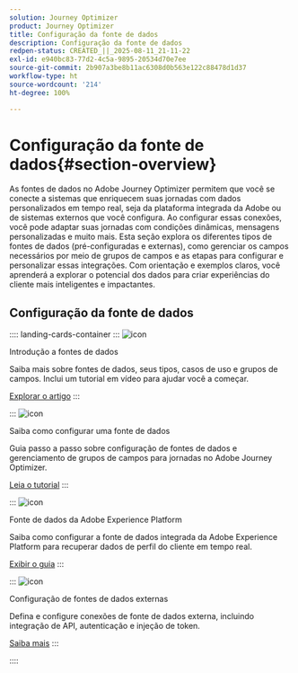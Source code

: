 ```yaml
---
solution: Journey Optimizer
product: Journey Optimizer
title: Configuração da fonte de dados
description: Configuração da fonte de dados
redpen-status: CREATED_||_2025-08-11_21-11-22
exl-id: e940bc83-77d2-4c5a-9895-20534d70e7ee
source-git-commit: 2b907a3be8b11ac6308d0b563e122c88478d1d37
workflow-type: ht
source-wordcount: '214'
ht-degree: 100%

---
```


# Configuração da fonte de dados{#section-overview}

As fontes de dados no Adobe Journey Optimizer permitem que você se conecte a sistemas que enriquecem suas jornadas com dados personalizados em tempo real, seja da plataforma integrada da Adobe ou de sistemas externos que você configura. Ao configurar essas conexões, você pode adaptar suas jornadas com condições dinâmicas, mensagens personalizadas e muito mais. Esta seção explora os diferentes tipos de fontes de dados (pré-configuradas e externas), como gerenciar os campos necessários por meio de grupos de campos e as etapas para configurar e personalizar essas integrações. Com orientação e exemplos claros, você aprenderá a explorar o potencial dos dados para criar experiências do cliente mais inteligentes e impactantes.

## Configuração da fonte de dados

:::: landing-cards-container
:::
![icon](https://cdn.experienceleague.adobe.com/icons/circle-play.svg?lang=pt-BR)

Introdução a fontes de dados

Saiba mais sobre fontes de dados, seus tipos, casos de uso e grupos de campos. Inclui um tutorial em vídeo para ajudar você a começar.

[Explorar o artigo](../using/datasource/about-data-sources.md)
:::

:::
![icon](https://cdn.experienceleague.adobe.com/icons/gear.svg?lang=pt-BR)

Saiba como configurar uma fonte de dados

Guia passo a passo sobre configuração de fontes de dados e gerenciamento de grupos de campos para jornadas no Adobe Journey Optimizer.

[Leia o tutorial](../using/datasource/configure-data-sources.md)
:::

:::
![icon](https://cdn.experienceleague.adobe.com/icons/puzzle-piece.svg?lang=pt-BR)

Fonte de dados da Adobe Experience Platform

Saiba como configurar a fonte de dados integrada da Adobe Experience Platform para recuperar dados de perfil do cliente em tempo real.

[Exibir o guia](../using/datasource/adobe-experience-platform-data-source.md)
:::

:::
![icon](https://cdn.experienceleague.adobe.com/icons/code-branch.svg?lang=pt-BR)

Configuração de fontes de dados externas

Defina e configure conexões de fonte de dados externa, incluindo integração de API, autenticação e injeção de token.

[Saiba mais](../using/datasource/external-data-sources.md)
:::

::::
